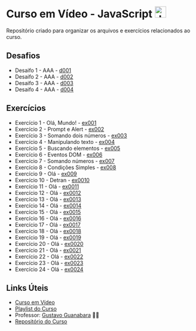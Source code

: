 # Curso em Vídeo - JavaScript <img src="https://cdn.jsdelivr.net/gh/devicons/devicon@latest/icons/javascript/javascript-original.svg" height="30"  alt="JavaScript logo" />

Repositório criado para organizar os arquivos e exercícios relacionados ao curso.

## Desafios

* Desaifo 1 - AAA - [d001]()
* Desaifo 2 - AAA - [d002]()
* Desaifo 3 - AAA - [d003]()
* Desaifo 4 - AAA - [d004]()

## Exercícios

* Exercício 1 - Olá, Mundo! - [ex001](https://github.com/KaiqueTeixeira/Aprendendo-JS/blob/main/Exerc%C3%ADcios/ex001/index.html)
* Exercício 2 - Prompt e Alert - [ex002](https://github.com/KaiqueTeixeira/Aprendendo-JS/blob/main/Exerc%C3%ADcios/ex002/index.html)
* Exercício 3 - Somando dois números - [ex003](https://github.com/KaiqueTeixeira/Aprendendo-JS/blob/main/Exerc%C3%ADcios/ex003/index.html)
* Exercício 4 - Manipulando texto - [ex004](https://github.com/KaiqueTeixeira/Aprendendo-JS/blob/main/Exerc%C3%ADcios/ex004/index.html)
* Exercício 5 - Buscando elementos - [ex005](https://github.com/KaiqueTeixeira/Aprendendo-JS/blob/main/Exerc%C3%ADcios/ex005/index.html)
* Exercício 6 - Eventos DOM - [ex006](https://github.com/KaiqueTeixeira/Aprendendo-JS/blob/main/Exerc%C3%ADcios/ex006/index.html)
* Exercício 7 - Somando números - [ex007](https://github.com/KaiqueTeixeira/Aprendendo-JS/blob/main/Exerc%C3%ADcios/ex007/index.html)
* Exercício 8 - Condições Simples - [ex008](https://github.com/KaiqueTeixeira/Aprendendo-JS/blob/main/Exerc%C3%ADcios/ex008/script.js)
* Exercício 9 - Olá - [ex009](https://github.com/KaiqueTeixeira/Aprendendo-JS/blob/main/Exerc%C3%ADcios/ex009/script.js)
* Exercício 10 - Detran - [ex0010](https://github.com/KaiqueTeixeira/Aprendendo-JS/blob/main/Exerc%C3%ADcios/ex010/index.html)
* Exercício 11 - Olá - [ex0011](https://github.com/KaiqueTeixeira/Aprendendo-JS/blob/main/Exerc%C3%ADcios/ex011/script.js)
* Exercício 12 - Olá - [ex0012](https://github.com/KaiqueTeixeira/Aprendendo-JS/blob/main/Exerc%C3%ADcios/ex012/script.js)
* Exercício 13 - Olá - [ex0013](https://github.com/KaiqueTeixeira/Aprendendo-JS/blob/main/Exerc%C3%ADcios/ex013/script.js)
* Exercício 14 - Olá - [ex0014](https://github.com/KaiqueTeixeira/Aprendendo-JS/blob/main/Exerc%C3%ADcios/ex014/script.js)
* Exercício 15 - Olá - [ex0015](https://github.com/KaiqueTeixeira/Aprendendo-JS/blob/main/Exerc%C3%ADcios/ex015/script.js)
* Exercício 16 - Olá - [ex0016](https://github.com/KaiqueTeixeira/Aprendendo-JS/blob/main/Exerc%C3%ADcios/ex016/script.js)
* Exercício 17 - Olá - [ex0017](https://github.com/KaiqueTeixeira/Aprendendo-JS/blob/main/Exerc%C3%ADcios/ex017/script.js)
* Exercício 18 - Olá - [ex0018](https://github.com/KaiqueTeixeira/Aprendendo-JS/blob/main/Exerc%C3%ADcios/ex018/script.js)
* Exercício 19 - Olá - [ex0019](https://github.com/KaiqueTeixeira/Aprendendo-JS/blob/main/Exerc%C3%ADcios/ex019/script.js)
* Exercício 20 - Olá - [ex0020](https://github.com/KaiqueTeixeira/Aprendendo-JS/blob/main/Exerc%C3%ADcios/ex020/script.js)
* Exercício 21 - Olá - [ex0021](https://github.com/KaiqueTeixeira/Aprendendo-JS/blob/main/Exerc%C3%ADcios/ex021/script.js)
* Exercício 22 - Olá - [ex0022](https://github.com/KaiqueTeixeira/Aprendendo-JS/blob/main/Exerc%C3%ADcios/ex022/script.js)
* Exercício 23 - Olá - [ex0023](https://github.com/KaiqueTeixeira/Aprendendo-JS/blob/main/Exerc%C3%ADcios/ex023/script.js)
* Exercício 24 - Olá - [ex0024](https://github.com/KaiqueTeixeira/Aprendendo-JS/blob/main/Exerc%C3%ADcios/ex024/script.js)

## Links Úteis

* [Curso em Vídeo](https://www.cursoemvideo.com/)
* [Playlist do Curso](https://www.youtube.com/watch?v=1-w1RfGIov4&list=PLHz_AreHm4dlsK3Nr9GVvXCbpQyHQl1o1)
* Professor: [Gustavo Guanabara](https://github.com/gustavoguanabara) 🖖🏻
* [Repositório do Curso](https://github.com/gustavoguanabara/javascript)
